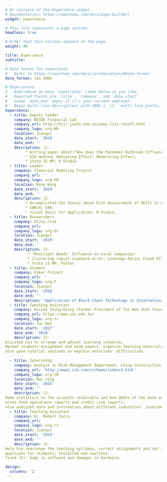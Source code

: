 ```yaml
---
# An instance of the Experience widget.
# Documentation: https://wowchemy.com/docs/page-builder/
widget: experience

# This file represents a page section.
headless: true

# Order that this section appears on the page.
weight: 40

title: Experience
subtitle:

# Date format for experience
#   Refer to https://wowchemy.com/docs/customization/#date-format
date_format: Jan 2006

# Experiences.
#   Add/remove as many `experience` items below as you like.
#   Required fields are `title`, `company`, and `date_start`.
#   Leave `date_end` empty if it's your current employer.
#   Begin multi-line descriptions with YAML's `|2-` multi-line prefix.
experience:
  - title: Deputy leader
    company: BEIDE Financial Lab
    company_url: http://kjjr.jxufe.edu.cn/news-list-rcostf.html
    company_logo: org-BD
    location: Jiangxi
    date_start: '2019'
    date_end: ''
    description: |2-
         * Writing paper about:"How does the Pandemic-Outbreak Influence International-Trade Companies?"
         * DID method; Mediating Effect; Moderating Effect;
         * Stata 15 MP; R-Studio
  - title: Leader
    company: Financial Modeling Project
    company_url: ''
    company_logo: org-FM
    location: Hong Kong
    date_start: '2020'
    date_end: ''
    description: |2-
         * Accomplished the thesis about Risk measurement of REITs in Hong Kong market.
         * GARCH; VAR;
         * Visual Basic for Application; R-Studio.
  - title: Researchers
    company: Elite Club
    company_url: 
    company_logo: org-EC
    location: Jiangxi
    date_start: '2019'
    date_end: ''
    description: |2-
          * "Municipal Bonds’ Influence on Local Companies"
          * Clustering robust standard error; Leverage Ratio; Fixed Effect;
          * Stata 15 MP; Python
  - title: Student
    company: Faker Project
    company_url: ''
    company_logo: org-F
    location: Jiangxi
    date_start: '2018'
    date_end: ''
    description: "Application of Block Chain Technology in International Trade"
  - title: Teaching Assistant
    company: Hisieh Chung-Hsing (Former President of Tai Wan Shih Chien University)
    company_url: https://www.usc.edu.tw/
    company_logo: org-sc
    location: Tai Wan
    date_start: '2017'
    date_end: '2018'
    description: |2-
Assisted him to arrange and adjust teaching schedule; 
Marked students'assignment and exam papers, organize learning materials, 
also gave tutorial sessions to explain exercises' difficulties.
        
  - title: Internship
    company: Analyst in Risk Management Department, China Construction Bank.
    company_url: 'http://www1.ccb.com/cn/home/indexv3.html'
    company_logo: org-CB
    location: Nan Jing
    date_start: '2018'
    date_end: ''
    description: |2-
Made statistics on the accounts receivable and bad debts of the bank weekly, 
wrote fund operations reports and credit risk reports, 
also analyzed data and information about different industries' investment risk.
  - title: Teaching Assistant
    company: Dr. Robert Zacca
    company_url: 
    company_logo: org-rz
    location: Jiangxi
    date_start: '2019'
    date_end: ''
    description: |2-
Help him rearrange the teaching syllabus, correct assignments and set test
questions for students; Installed web switches, 
fixed its’ bugs in software and damages in hardware.

design:
  columns: '2'
---
```


